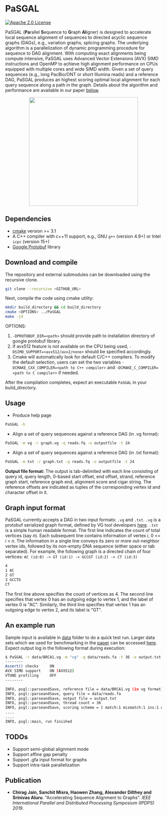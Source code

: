 PaSGAL
========================================================================
[![Apache 2.0 License](https://img.shields.io/badge/license-Apache%20v2.0-blue.svg)](LICENSE)

PaSGAL (**Pa**rallel **S**equence to **G**raph **Al**igner) is designed to accelerate local sequence alignment of sequences to directed acyclic sequence graphs (DAGs), e.g., variation graphs, splicing graphs. The underlying algorithm is a parallelization of dynamic programming procedure for sequence to DAG alignment. With computing exact alignments being compute intensive, PaSGAL uses Advanced Vector Extensions (AVX) SIMD instructions and OpenMP to achieve high alignment performance on CPUs equipped with multiple cores and wide SIMD width. Given a set of query sequences (e.g., long PacBio/ONT or short Illumina reads) and a reference DAG, PaSGAL produces an highest scoring optimal local alignment for each query sequence along a path in the graph. Details about the algorithm and performance are available in our paper [below](#publication).

<p align="center">
<img src="https://1aaaa1f6-a-62cb3a1a-s-sites.googlegroups.com/site/chirgjain/readme-pasgal.visual.jpg?attachauth=ANoY7coRxb7Yqn_icioWTOKg1Pllk0_DEOnwE7DSeWeMC3N4-k2b595j4sPlOv_hP_gp8TSSEVFNrcV_8g5PPdqKPJYD6dQn3kP4u7L6PGFkG2bRZe2tge2Kl86asaYGyrwpmgBtH-PX-VbAdWf3yWbNYxRguJtRzb3do2BXvanYZyCdqeLH9KQst5k8lakcI2Bh3Vth-USKR-9g2q9Feo9VR7sBBEQQHPrrXwhjdkvOgrduRVweraw%3D&attredirects=0" height="350"/>
</p>

## Dependencies

- [cmake](https://cmake.org) version >= 3.1
- A C++ compiler with c++11 support, e.g., GNU `g++` (version 4.9+) or Intel `icpc` (version 15+)
- [Google Protobuf](https://github.com/protocolbuffers/protobuf) library

## Download and compile

The repository and external submodules can be downloaded using the recursive clone.

```sh
git clone --recursive <GITHUB_URL>
```

Next, compile the code using cmake utility:

```sh
mkdir build_directory && cd build_directory
cmake <OPTIONS> ../PaSGAL
make -j4
```

OPTIONS: 
1. `-DPROTOBUF_DIR=<path>` should provide path to installation directory of google protobuf library. 
2. If avx512 feature is not available on the CPU being used, `-DSIMD_SUPPORT=<avx512/avx2/none>` should be specified accordingly. 
3. Cmake will automatically look for default C/C++ compilers. To modify the default selection, users can set the two variables `-DCMAKE_CXX_COMPILER=<path to C++ compiler>` and `-DCMAKE_C_COMPILER=<path to C compiler>` if needed. 

After the compilation completes, expect an executable `PaSGAL` in your build\_directory. 

## Usage

* Produce help page
```sh
PaSGAL -h
```

* Align a set of query sequences against a reference DAG (in .vg format):
```sh
PaSGAL -m vg -r graph.vg -q reads.fq -o outputfile -t 24
```

* Align a set of query sequences against a reference DAG (in .txt format):
```sh
PaSGAL -m txt -r graph.txt -q reads.fq -o outputfile -t 24
```

**Output file format:** The output is tab-delimited with each line consisting of query id, query length, 0-based start offset, end offset, strand, reference graph start, reference graph end, alignment score and cigar string. The reference offsets are indicated as tuples of the corresponding vertex id and character offset in it.

## Graph input format
PaSGAL currently accepts a DAG in two input formats: `.vg` and `.txt`. `.vg` is a protobuf serialized graph format, defined by VG tool developers [here](https://github.com/vgteam/vg/wiki/File-Formats). `.txt` is a simple human readable format. The first line indicates the count of total vertices (say *n*). Each subsequent line contains information of vertex *i*, 0 <= *i* < *n*. The information in a single line conveys its zero or more out-neighbor vertex ids, followed by its non-empty DNA sequence (either space or tab separated). For example, the following graph is a directed chain of four vertices: `AC (id:0) -> GT (id:1) -> GCCGT (id:2) -> CT (id:3)`

```sh
4
1 AC
2 GT
3 GCCTG
CT
```

The first line above specifies the count of vertices as 4. The second line specifies that vertex 0 has an outgoing edge to vertex 1, and the label of vertex 0 is "AC". Similarly, the third line specifies that vertex 1 has an outgoing edge to vertex 2, and its label is "GT". 

## An example run

Sample input is available in [data](data) folder to do a quick test run. Larger data sets which we used for benchmarking in the [paper](#publication) can be accessed [here](https://alurulab.cc.gatech.edu/PaSGAL). Expect output log in the following format during execution:

```sh
$ PaSGAL -r data/BRCA1.vg -m "vg" -q data/reads.fa -t 36 -o output.txt
--------
Assert() checks     ON
AVX SIMD support    ON (AVX512)
VTUNE profiling     OFF
--------

INFO, psgl::parseandSave, reference file = data/BRCA1.vg (in vg format)
INFO, psgl::parseandSave, query file = data/reads.fa
INFO, psgl::parseandSave, output file = output.txt
INFO, psgl::parseandSave, thread count = 36
INFO, psgl::parseandSave, scoring scheme = [ match:1 mismatch:1 ins:1 del:1 ]
....
....
INFO, psgl::main, run finished
```

## TODOs

* Support semi-global alignment mode
* Support affine gap penalty
* Support .gfa input format for graphs
* Support intra-task parallelization

## <a name=“publication”></a>Publication

- **Chirag Jain, Sanchit Misra, Haowen Zhang, Alexander Dilthey and Srinivas Aluru**. "Accelerating Sequence Alignment to Graphs". *IEEE International Parallel and Distributed Processing Symposium (IPDPS) 2019*.
